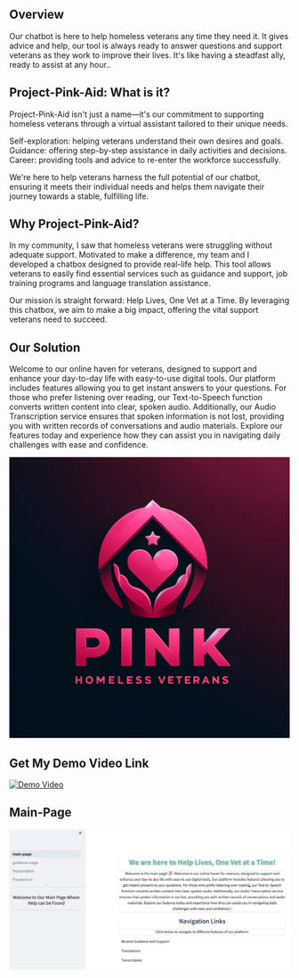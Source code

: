 
## Overview
Our chatbot is here to help homeless veterans any time they need it. It gives advice and help, our tool is always ready to answer questions and support veterans as they work to improve their lives. It's like having a steadfast ally, ready to assist at any hour..

## Project-Pink-Aid: What is it?

Project-Pink-Aid isn't just a name—it's our commitment to supporting homeless veterans through a virtual assistant tailored to their unique needs.

Self-exploration: helping veterans understand their own desires and goals.
Guidance: offering step-by-step assistance in daily activities and decisions.
Career: providing tools and advice to re-enter the workforce successfully.

We're here to help veterans harness the full potential of our chatbot, ensuring it meets their individual needs and helps them navigate their journey towards a stable, fulfilling life.

## Why Project-Pink-Aid? 

In my community, I saw that homeless veterans were struggling without adequate support. Motivated to make a difference, my team and I developed a chatbox designed to provide real-life help. This tool allows veterans to easily find essential services such as guidance and support, job training programs and language translation assistance.

Our mission is straight forward: Help Lives, One Vet at a Time. By leveraging this chatbox, we aim to make a big impact, offering the vital support veterans need to succeed.

## Our Solution

Welcome to our online haven for veterans, designed to support and enhance your day-to-day life with easy-to-use digital tools. Our platform includes features allowing you to get instant answers to your questions. For those who prefer listening over reading, our Text-to-Speech function converts written content into clear, spoken audio. Additionally, our Audio Transcription service ensures that spoken information is not lost, providing you with written records of conversations and audio materials. Explore our features today and experience how they can assist you in navigating daily challenges with ease and confidence.

![alt text](LOGO.webp)


## Get My Demo Video Link
[![Demo Video](https://example.com/your-image.png)](https://www.youtube.com/watch?v=LI7W1GFMf9M)


## Main-Page 
![alt text](image.png)
